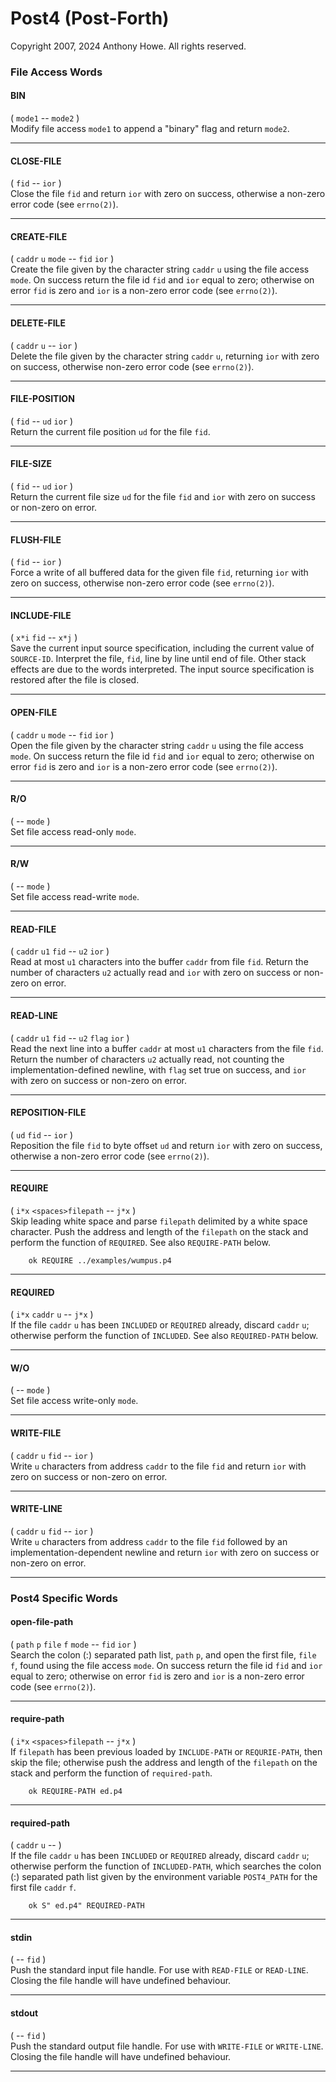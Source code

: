 Post4 (Post-Forth)
==================

Copyright 2007, 2024 Anthony Howe.  All rights reserved.


### File Access Words

#### BIN
( `mode1` -- `mode2` )  
Modify file access `mode1` to append a "binary" flag and return `mode2`.

- - -
#### CLOSE-FILE
( `fid` -- `ior` )  
Close the file `fid` and return `ior` with zero on success, otherwise a non-zero error code (see `errno(2)`).

- - -
#### CREATE-FILE
( `caddr` `u` `mode` -- `fid` `ior` )  
Create the file given by the character string `caddr` `u` using the file access `mode`.  On success return the file id `fid` and `ior` equal to zero; otherwise on error `fid` is zero and `ior` is a non-zero error code (see `errno(2)`).

- - -
#### DELETE-FILE
( `caddr` `u` -- `ior` )  
Delete the file given by the character string `caddr` `u`, returning `ior` with zero on success, otherwise non-zero error code (see `errno(2)`).

- - -
#### FILE-POSITION
( `fid` -- `ud` `ior` )  
Return the current file position `ud` for the file `fid`.

- - -
#### FILE-SIZE
( `fid` -- `ud` `ior` )  
Return the current file size `ud` for the file `fid` and  `ior` with zero on success or non-zero on error.

- - -
#### FLUSH-FILE
( `fid` -- `ior` )  
Force a write of all buffered data for the given file `fid`, returning `ior` with zero on success, otherwise non-zero error code (see `errno(2)`).

- - -
#### INCLUDE-FILE
( `x*i` `fid` -- `x*j` )  
Save the current input source specification, including the current value of `SOURCE-ID`.  Interpret the file, `fid`, line by line until end of file.  Other stack effects are due to the words interpreted.  The input source specification is restored after the file is closed.

- - -
#### OPEN-FILE
( `caddr` `u`  `mode` -- `fid` `ior` )  
Open the file given by the character string `caddr` `u` using the file access `mode`.  On success return the file id `fid` and `ior` equal to zero; otherwise on error `fid` is zero and `ior` is a non-zero error code (see `errno(2)`).

- - -
#### R/O
( -- `mode` )  
Set file access read-only `mode`.

- - -
#### R/W
( -- `mode` )  
Set file access read-write `mode`.

- - -
#### READ-FILE
( `caddr` `u1` `fid` -- `u2` `ior` )  
Read at most `u1` characters into the buffer `caddr` from file `fid`.  Return the number of characters `u2` actually read and `ior` with zero on success or non-zero on error.

- - -
#### READ-LINE
( `caddr` `u1` `fid` -- `u2` `flag` `ior` )  
Read the next line into a buffer `caddr` at most `u1` characters from the file `fid`.  Return the number of characters `u2` actually read, not counting the implementation-defined newline, with `flag` set true on success, and `ior` with zero on success or non-zero on error.

- - -
#### REPOSITION-FILE
( `ud` `fid` -- `ior` )  
Reposition the file `fid` to byte offset `ud` and return `ior` with zero on success, otherwise a non-zero error code (see `errno(2)`).

- - -
#### REQUIRE
( `i*x` `<spaces>filepath` -- `j*x` )  
Skip leading white space and parse `filepath` delimited by a white space character.  Push the address and length of the `filepath` on the stack and perform the function of `REQUIRED`.  See also `REQUIRE-PATH` below.

        ok REQUIRE ../examples/wumpus.p4

- - -
#### REQUIRED
( `i*x` `caddr` `u` -- `j*x` )  
If the file `caddr` `u` has been `INCLUDED` or `REQUIRED` already, discard `caddr` `u`; otherwise perform the function of `INCLUDED`.  See also `REQUIRED-PATH` below.

- - -
#### W/O
( -- `mode` )  
Set file access write-only `mode`.

- - -
#### WRITE-FILE
( `caddr` `u` `fid` -- `ior` )  
Write `u` characters from address `caddr` to the file `fid` and return `ior` with zero on success or non-zero on error.

- - -
#### WRITE-LINE
( `caddr` `u` `fid` -- `ior` )  
Write `u` characters from address `caddr` to the file `fid` followed by an implementation-dependent newline and return `ior` with zero on success or non-zero on error.

- - -

### Post4 Specific Words

#### open-file-path
( `path` `p` `file` `f`  `mode` -- `fid` `ior` )  
Search the colon (:) separated path list, `path` `p`, and open the first file, `file` `f`, found using the file access `mode`.  On success return the file id `fid` and `ior` equal to zero; otherwise on error `fid` is zero and `ior` is a non-zero error code (see `errno(2)`).

- - -
#### require-path
( `i*x` `<spaces>filepath` -- `j*x` )  
If `filepath` has been previous loaded by `INCLUDE-PATH` or `REQURIE-PATH`, then skip the file; otherwise push the
address and length of the `filepath` on the stack and perform the function of `required-path`.

        ok REQUIRE-PATH ed.p4

- - -
#### required-path
( `caddr` `u` -- )  
If the file `caddr` `u` has been `INCLUDED` or `REQUIRED` already, discard `caddr` `u`; otherwise perform the function of `INCLUDED-PATH`, which searches the colon (:) separated path list given by the environment variable `POST4_PATH` for the first file `caddr` `f`.

        ok S" ed.p4" REQUIRED-PATH

- - -
#### stdin
( -- `fid` )  
Push the standard input file handle.  For use with `READ-FILE` or `READ-LINE`.  Closing the file handle will have undefined behaviour.

- - -
#### stdout
( -- `fid` )  
Push the standard output file handle.  For use with `WRITE-FILE` or `WRITE-LINE`.  Closing the file handle will have undefined behaviour.

- - -
